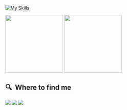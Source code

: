 [![My Skills](https://skillicons.dev/icons?i=typescript,js,react,next,nodejs&perline=7)](https://skillicons.dev)

<img height="180em" src="https://github-readme-stats.vercel.app/api?username=RenanRSilva&show_icons=true&theme=radical&include_all_commits=true&count_private=true"/>
<img height="180em" src="https://github-readme-stats.vercel.app/api/top-langs/?username=RenanRSilva&layout=compact&langs_count=16&theme=radical"/>

## 🔍  Where to find me

[<img src="https://img.shields.io/badge/linkedin-%230077B5.svg?&style=for-the-badge&logo=linkedin&logoColor=white" />](https://www.linkedin.com/in/renan-rambul-7551a9206/)
<a href="mailto:renanrambuls@gmail.com"><img src="https://img.shields.io/badge/-Gmail-%23333?style=for-the-badge&logo=gmail&logoColor=white" target="_blank"></a>
[<img src="https://img.shields.io/badge/website-%23000000.svg?&style=for-the-badge&logo=About.me&logoColor=white" />](https://renanrambul.dev/en)

